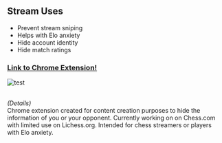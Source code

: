 ## Stream Uses ##
* Prevent stream sniping
* Helps with Elo anxiety
* Hide account identity
* Hide match ratings

### [Link to Chrome Extension!](https://chrome.google.com/webstore/detail/chess-stream-tool/mgepojigocdijhdgoimbdcklpgeimdej?hl=en&authuser=0) ###
![test](https://cdn.discordapp.com/attachments/769615066001047552/856180289671659530/ezgif.com-gif-maker_1.gif)

<br/>_(Details)_<br/>
Chrome extension created for content creation purposes to hide the information of you or your opponent. Currently working on on Chess.com with limited use on Lichess.org.
Intended for chess streamers or players with Elo anxiety.
